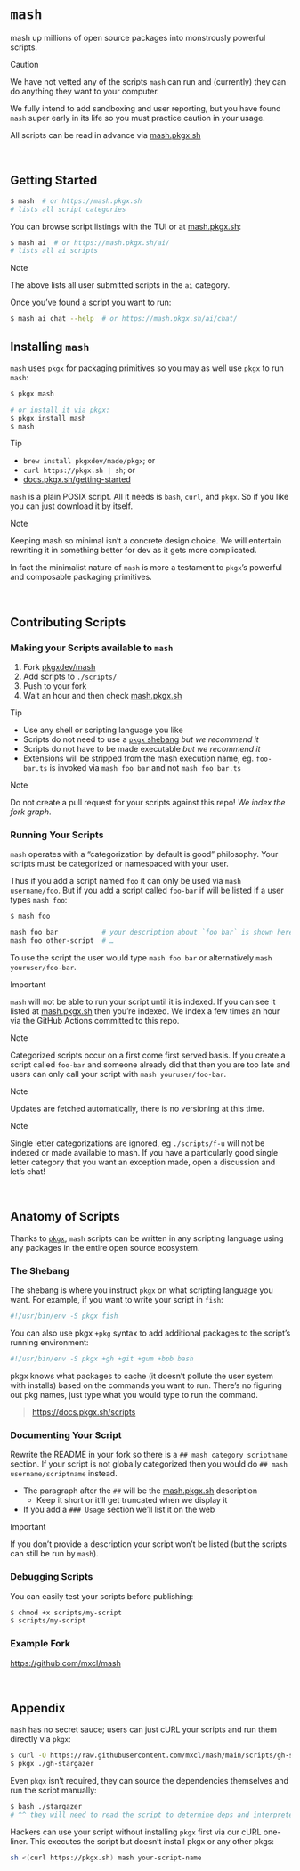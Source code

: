 # `mash`

mash up millions of open source packages into monstrously powerful scripts.

> [!CAUTION]
>
> We have not vetted any of the scripts `mash` can run and (currently) they
> can do anything they want to your computer.
>
> We fully intend to add sandboxing and user reporting, but you have found
> `mash` super early in its life so you must practice caution in your usage.
>
> All scripts can be read in advance via [mash.pkgx.sh]

&nbsp;


## Getting Started

```sh
$ mash  # or https://mash.pkgx.sh
# lists all script categories
```

You can browse script listings with the TUI or at [mash.pkgx.sh]:

```sh
$ mash ai  # or https://mash.pkgx.sh/ai/
# lists all ai scripts
```

> [!NOTE]
> The above lists all user submitted scripts in the `ai` category.

Once you’ve found a script you want to run:

```sh
$ mash ai chat --help  # or https://mash.pkgx.sh/ai/chat/
```

## Installing `mash`

`mash` uses `pkgx` for packaging primitives so you may as well use `pkgx` to
run `mash`:

```sh
$ pkgx mash

# or install it via pkgx:
$ pkgx install mash
$ mash
```

> [!TIP]
> * `brew install pkgxdev/made/pkgx`; or
> * `curl https://pkgx.sh | sh`; or
> * [docs.pkgx.sh/getting-started](https://docs.pkgx.sh/getting-started)

`mash` is a plain POSIX script. All it needs is `bash`, `curl`, and `pkgx`.
So if you like you can just download it by itself.

> [!NOTE]
> Keeping mash so minimal isn’t a concrete design choice. We will entertain
> rewriting it in something better for dev as it gets more complicated.
>
> In fact the minimalist nature of `mash` is more a testament to `pkgx`’s
> powerful and composable packaging primitives.

&nbsp;


## Contributing Scripts

### Making your Scripts available to `mash`

1. Fork [pkgxdev/mash]
2. Add scripts to `./scripts/`
3. Push to your fork
4. Wait an hour and then check [mash.pkgx.sh]

> [!TIP]
> * Use any shell or scripting language you like
> * Scripts do not need to use a [`pkgx` shebang] *but we recommend it*
> * Scripts do not have to be made executable *but we recommend it*
> * Extensions will be stripped from the mash execution name, eg. `foo-bar.ts` is
>   invoked via `mash foo bar` and not `mash foo bar.ts`

> [!NOTE]
> Do not create a pull request for your scripts against this repo!
> *We index the fork graph*.

### Running Your Scripts

`mash` operates with a “categorization by default is good” philosophy. Your
scripts must be categorized or namespaced with your user.

Thus if you add a script named `foo` it can only be used via
`mash username/foo`. But if you add a script called `foo-bar` if will be
listed if a user types `mash foo`:

```sh
$ mash foo

mash foo bar           # your description about `foo bar` is shown here
mash foo other-script  # …
```

To use the script the user would type `mash foo bar` or alternatively
`mash youruser/foo-bar`.

> [!IMPORTANT]
> `mash` will not be able to run your script until it is indexed.
> If you can see it listed at [mash.pkgx.sh] then you’re indexed.
> We index a few times an hour via the GitHub Actions committed to this repo.

> [!NOTE]
> Categorized scripts occur on a first come first served basis. If you create
> a script called `foo-bar` and someone already did that then you are too late
> and users can only call your script with `mash youruser/foo-bar`.

> [!NOTE]
> Updates are fetched automatically, there is no versioning at this time.

> [!NOTE]
> Single letter categorizations are ignored, eg `./scripts/f-u` will not be
> indexed or made available to mash. If you have a particularly good single
> letter category that you want an exception made, open a discussion and let’s
> chat!

&nbsp;


## Anatomy of Scripts

Thanks to [`pkgx`], `mash` scripts can be written in any scripting language
using any packages in the entire open source ecosystem.

### The Shebang

The shebang is where you instruct `pkgx` on what scripting language you want.
For example, if you want to write your script in `fish`:

```sh
#!/usr/bin/env -S pkgx fish
```

You can also use pkgx `+pkg` syntax to add additional packages to the script’s
running environment:

```sh
#!/usr/bin/env -S pkgx +gh +git +gum +bpb bash
```

pkgx knows what packages to cache (it doesn’t pollute the user system with
installs) based on the commands you want to run. There’s no figuring out
pkg names, just type what you would type to run the command.

> https://docs.pkgx.sh/scripts

### Documenting Your Script

Rewrite the README in your fork so there is a `## mash category scriptname`
section. If your script is not globally categorized then you would do
`## mash username/scriptname` instead.

* The paragraph after the `##` will be the [mash.pkgx.sh] description
  * Keep it short or it’ll get truncated when we display it
* If you add a `### Usage` section we’ll list it on the web

> [!IMPORTANT]
> If you don’t provide a description your script won’t be listed (but the
> scripts can still be run by `mash`).

### Debugging Scripts

You can easily test your scripts before publishing:

```sh
$ chmod +x scripts/my-script
$ scripts/my-script
```

### Example Fork

https://github.com/mxcl/mash

&nbsp;


## Appendix

`mash` has no secret sauce; users can just cURL your scripts and run them
directly via `pkgx`:

```sh
$ curl -O https://raw.githubusercontent.com/mxcl/mash/main/scripts/gh-stargazer
$ pkgx ./gh-stargazer
```

Even `pkgx` isn’t required, they can source the dependencies themselves and
run the script manually:

```sh
$ bash ./stargazer
# ^^ they will need to read the script to determine deps and interpreter
```

Hackers can use your script without installing `pkgx` first via our cURL
one-liner. This executes the script but doesn’t install pkgx or any other
pkgs:

```sh
sh <(curl https://pkgx.sh) mash your-script-name
```


[mash.pkgx.sh]: https://mash.pkgx.sh
[pkgxdev/mash]: https://github.com/pkgxdev/mash
[`pkgx` shebang]: https://docs.pkgx.sh/scripts
[`pkgx`]: https://pkgx.sh
